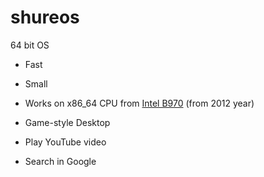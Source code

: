 # shureos
64 bit OS
- Fast
- Small
- Works on x86_64 CPU from [Intel B970](https://ark.intel.com/content/www/ru/ru/ark/products/63915/intel-pentium-processor-b970-2m-cache-2-30-ghz.html) (from 2012 year)


- Game-style Desktop
- Play YouTube video
- Search in Google

